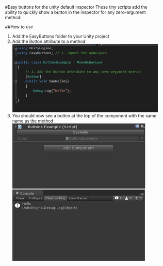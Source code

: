 #Easy buttons for the unity default inspector
These tiny scripts add the ability to quickly show a button in the inspector for any zero-argument method.

##How to use
1. Add the EasyButtons folder to your Unity project
2. Add the Button attribute to a method
   ![Code example](/Images/example.png)
3. You should now see a button at the top of the component with the same name as the method
   ![Button in the inspector](/Images/inspector.png)
   ![Result](/Images/console.png)